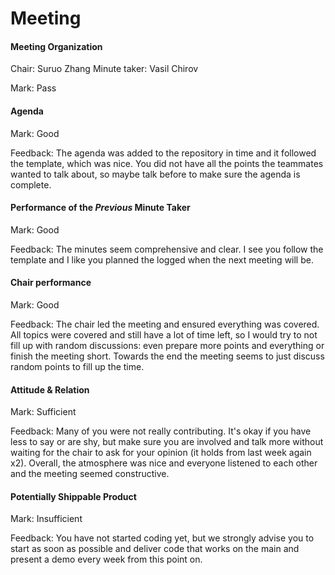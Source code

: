 # Meeting


#### Meeting Organization

Chair: Suruo Zhang
Minute taker: Vasil Chirov

Mark: Pass


#### Agenda 

Mark: Good

Feedback: The agenda was added to the repository in time and it followed the template, which was nice. You did not have all the points the teammates wanted to talk about, so maybe talk before to make sure the agenda is complete.


#### Performance of the *Previous* Minute Taker

Mark: Good

Feedback: The minutes seem comprehensive and clear. I see you follow the template and I like you planned the logged when the next meeting will be.


#### Chair performance

Mark: Good

Feedback: The chair led the meeting and ensured everything was covered. All topics were covered and still have a lot of time left, so I would try to not fill up with random discussions: even prepare more points and everything or finish the meeting short. Towards the end the meeting seems to just discuss random points to fill up the time.

#### Attitude & Relation

Mark: Sufficient

Feedback: Many of you were not really contributing. It's okay if you have less to say or are shy, but make sure you are involved and talk more without waiting for the chair to ask for your opinion (it holds from last week again x2). Overall, the atmosphere was nice and everyone listened to each other and the meeting seemed constructive.


#### Potentially Shippable Product

Mark: Insufficient

Feedback: You have not started coding yet, but we strongly advise you to start as soon as possible and deliver code that works on the main and present a demo every week from this point on.



